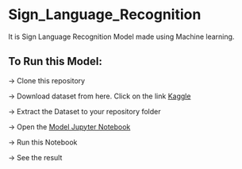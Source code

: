# Sign_Language_Recognition
It is Sign Language Recognition Model made using Machine learning.

## To Run this Model:
-> Clone this repository

-> Download dataset from here. Click on the link [Kaggle](https://www.kaggle.com/datasets/grassknoted/asl-alphabet)

-> Extract the Dataset to your repository folder

-> Open the [Model Jupyter Notebook](https://github.com/Jabhinay24/Sign_Language_Recognition/blob/main/model-slr-99-90-accuracy.ipynb)

-> Run this Notebook

-> See the result
